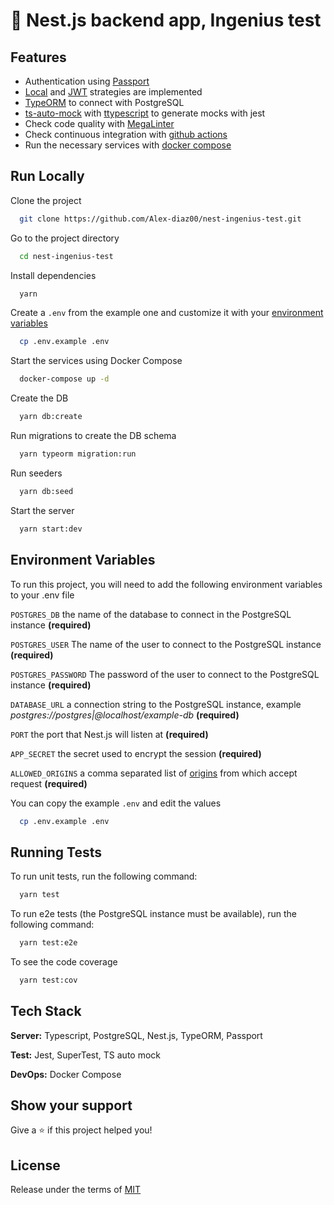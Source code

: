 # 🛂 Nest.js backend app, Ingenius test

## Features

- Authentication using [Passport](https://www.passportjs.org/)
- [Local](https://www.passportjs.org/packages/passport-local/) and [JWT](https://www.passportjs.org/packages/passport-local/) strategies are implemented
- [TypeORM](https://typeorm.io/) to connect with PostgreSQL
- [ts-auto-mock](https://typescript-tdd.github.io/ts-auto-mock/) with [ttypescript](https://github.com/cevek/ttypescript) to generate mocks with jest
- Check code quality with [MegaLinter](https://oxsecurity.github.io/megalinter/latest/)
- Check continuous integration with [github actions](.github/workflows/unit-test.yml)
- Run the necessary services with [docker compose](https://docs.docker.com/compose/)

## Run Locally

Clone the project

```bash
  git clone https://github.com/Alex-diaz00/nest-ingenius-test.git
```

Go to the project directory

```bash
  cd nest-ingenius-test
```

Install dependencies

```bash
  yarn
```

Create a `.env` from the example one and customize it with your [environment variables](#environment-variables)

```bash
  cp .env.example .env
```

Start the services using Docker Compose

```bash
  docker-compose up -d
```

Create the DB

```bash
  yarn db:create
```

Run migrations to create the DB schema

```bash
  yarn typeorm migration:run
```

Run seeders

```bash
  yarn db:seed
```

Start the server

```bash
  yarn start:dev
```

## Environment Variables

To run this project, you will need to add the following environment variables to your .env file

`POSTGRES_DB` the name of the database to connect in the PostgreSQL instance **(required)**

`POSTGRES_USER` The name of the user to connect to the PostgreSQL instance **(required)**

`POSTGRES_PASSWORD` The password of the user to connect to the PostgreSQL instance **(required)**

`DATABASE_URL` a connection string to the PostgreSQL instance, example _postgres://postgres|@localhost/example-db_ **(required)**

`PORT` the port that Nest.js will listen at **(required)**

`APP_SECRET` the secret used to encrypt the session **(required)**

`ALLOWED_ORIGINS` a comma separated list of [origins](https://developer.mozilla.org/en-US/docs/Web/HTTP/Headers/Origin) from which accept request **(required)**

You can copy the example `.env` and edit the values

```bash
  cp .env.example .env
```

## Running Tests

To run unit tests, run the following command:

```bash
  yarn test
```

To run e2e tests (the PostgreSQL instance must be available), run the following command:

```bash
  yarn test:e2e
```

To see the code coverage

```bash
  yarn test:cov
```

## Tech Stack

**Server:** Typescript, PostgreSQL, Nest.js, TypeORM, Passport

**Test:** Jest, SuperTest, TS auto mock

**DevOps:** Docker Compose

## Show your support

Give a ⭐️ if this project helped you!

## License

Release under the terms of [MIT](./LICENSE)
